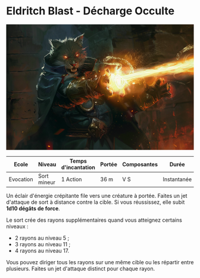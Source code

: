 # Eldritch Blast - Décharge Occulte

![Eldritch Blast](../../../_images/EldritchBlast.png)

|Ecole|Niveau|Temps d'incantation|Portée|Composantes|Durée|
|-|-|-|-|-|-|
|Evocation|Sort mineur|1 Action|36 m|V S|Instantanée|

Un éclair d'énergie crépitante file vers une créature à portée. Faites un jet d'attaque de sort à distance contre la cible. Si vous réussissez, elle subit **1d10 dégâts de force**.

Le sort crée des rayons supplémentaires quand vous atteignez certains niveaux : 
* 2 rayons au niveau 5 ;
* 3 rayons au niveau 11 ;
* 4 rayons au niveau 17.

Vous pouvez diriger tous les rayons sur une même cible ou les répartir entre plusieurs. Faites un jet d'attaque distinct pour chaque rayon.
